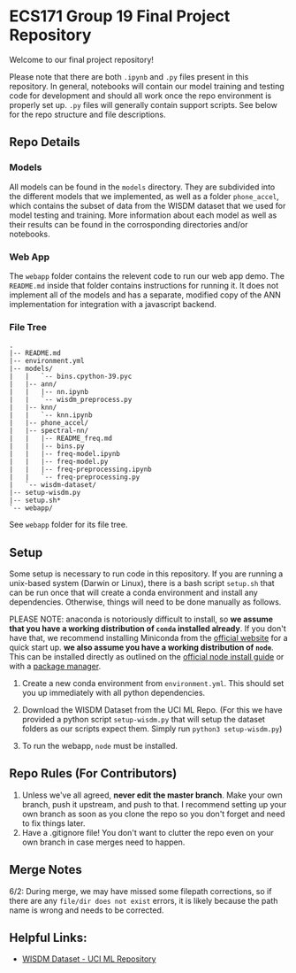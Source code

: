 # ECS171 Group 19 Final Project Repository

Welcome to our final project repository!

Please note that there are both `.ipynb` and `.py` files present in this repository. In general, notebooks will contain our model training and testing code for development and should all work once the repo environment is properly set up. `.py` files will generally contain support scripts. See below for the repo structure and file descriptions.

## Repo Details

### Models

All models can be found in the `models` directory. They are subdivided into the different models that we implemented, as well as a folder `phone_accel`, which contains the subset of data from the WISDM dataset that we used for model testing and training. More information about each model as well as their results can be found in the corrosponding directories and/or notebooks. 

### Web App

The `webapp` folder contains the relevent code to run our web app demo. The `README.md` inside that folder contains instructions for running it. It does not implement all of the models and has a separate, modified copy of the ANN implementation for integration with a javascript backend. 

### File Tree
```
.
|-- README.md
|-- environment.yml
|-- models/
|   |   `-- bins.cpython-39.pyc
|   |-- ann/
|   |   |-- nn.ipynb
|   |   `-- wisdm_preprocess.py
|   |-- knn/
|   |   `-- knn.ipynb
|   |-- phone_accel/
|   |-- spectral-nn/
|   |   |-- README_freq.md
|   |   |-- bins.py
|   |   |-- freq-model.ipynb
|   |   |-- freq-model.py
|   |   |-- freq-preprocessing.ipynb
|   |   `-- freq-preprocessing.py
|   `-- wisdm-dataset/
|-- setup-wisdm.py
|-- setup.sh*
`-- webapp/
```

See `webapp` folder for its file tree.

## Setup

Some setup is necessary to run code in this repository. If you are running a unix-based system (Darwin or Linux), there is a bash script `setup.sh` that can be run once that will create a conda environment and install any dependencies.
Otherwise, things will need to be done manually as follows.

PLEASE NOTE: anaconda is notoriously difficult to install, so **we assume that you have a working distribution of `conda` installed already**. If you don't have that, we recommend installing Miniconda from the [official website](https://docs.conda.io/en/latest/miniconda.html) for a quick start up. 
**we also assume you have a working distribution of `node`**. This can be installed directly as outlined on the [official node install guide](https://nodejs.org/en/download/) or with a [package manager](https://nodejs.org/en/download/package-manager/).

1. Create a new conda environment from `environment.yml`. This should set you up immediately with all python dependencies.

2. Download the WISDM Dataset from the UCI ML Repo. (For this we have provided a python script `setup-wisdm.py` that will setup the dataset folders as our scripts expect them. Simply run `python3 setup-wisdm.py`)

3. To run the webapp, `node` must be installed.

## Repo Rules (For Contributors)

1. Unless we've all agreed, **never edit the master branch**. Make your own branch, push it upstream, and push to that. I recommend setting up your own branch as soon as you clone the repo so you don't forget and need to fix things later.
1. Have a .gitignore file! You don't want to clutter the repo even on your own branch in case merges need to happen. 

## Merge Notes

6/2: During merge, we may have missed some filepath corrections, so if there are any `file/dir does not exist` errors, it is likely because the path name is wrong and needs to be corrected.

## Helpful Links:

- [WISDM Dataset - UCI ML Repository](https://archive.ics.uci.edu/ml/datasets/WISDM+Smartphone+and+Smartwatch+Activity+and+Biometrics+Dataset+)
